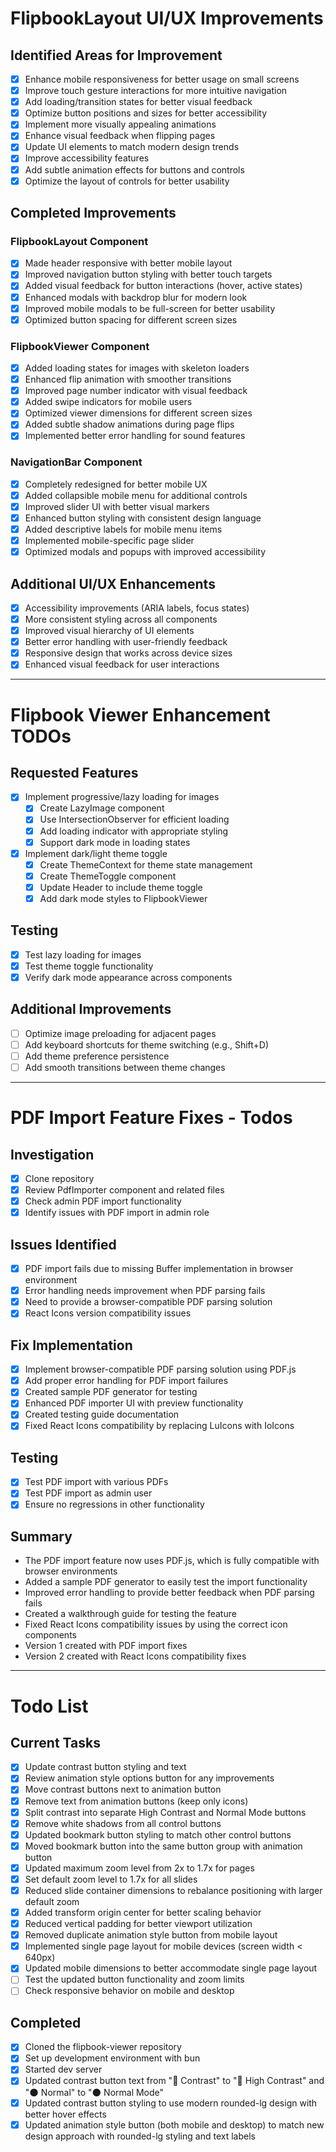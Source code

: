 # FlipbookLayout UI/UX Improvements

## Identified Areas for Improvement
- [x] Enhance mobile responsiveness for better usage on small screens
- [x] Improve touch gesture interactions for more intuitive navigation
- [x] Add loading/transition states for better visual feedback
- [x] Optimize button positions and sizes for better accessibility
- [x] Implement more visually appealing animations
- [x] Enhance visual feedback when flipping pages
- [x] Update UI elements to match modern design trends
- [x] Improve accessibility features
- [x] Add subtle animation effects for buttons and controls
- [x] Optimize the layout of controls for better usability

## Completed Improvements

### FlipbookLayout Component
- [x] Made header responsive with better mobile layout
- [x] Improved navigation button styling with better touch targets
- [x] Added visual feedback for button interactions (hover, active states)
- [x] Enhanced modals with backdrop blur for modern look
- [x] Improved mobile modals to be full-screen for better usability
- [x] Optimized button spacing for different screen sizes

### FlipbookViewer Component
- [x] Added loading states for images with skeleton loaders
- [x] Enhanced flip animation with smoother transitions
- [x] Improved page number indicator with visual feedback
- [x] Added swipe indicators for mobile users
- [x] Optimized viewer dimensions for different screen sizes
- [x] Added subtle shadow animations during page flips
- [x] Implemented better error handling for sound features

### NavigationBar Component
- [x] Completely redesigned for better mobile UX
- [x] Added collapsible mobile menu for additional controls
- [x] Improved slider UI with better visual markers
- [x] Enhanced button styling with consistent design language
- [x] Added descriptive labels for mobile menu items
- [x] Implemented mobile-specific page slider
- [x] Optimized modals and popups with improved accessibility

## Additional UI/UX Enhancements
- [x] Accessibility improvements (ARIA labels, focus states)
- [x] More consistent styling across all components
- [x] Improved visual hierarchy of UI elements
- [x] Better error handling with user-friendly feedback
- [x] Responsive design that works across device sizes
- [x] Enhanced visual feedback for user interactions

---

# Flipbook Viewer Enhancement TODOs

## Requested Features
- [x] Implement progressive/lazy loading for images
  - [x] Create LazyImage component
  - [x] Use IntersectionObserver for efficient loading
  - [x] Add loading indicator with appropriate styling
  - [x] Support dark mode in loading states

- [x] Implement dark/light theme toggle
  - [x] Create ThemeContext for theme state management
  - [x] Create ThemeToggle component
  - [x] Update Header to include theme toggle
  - [x] Add dark mode styles to FlipbookViewer

## Testing
- [x] Test lazy loading for images
- [x] Test theme toggle functionality
- [x] Verify dark mode appearance across components

## Additional Improvements
- [ ] Optimize image preloading for adjacent pages
- [ ] Add keyboard shortcuts for theme switching (e.g., Shift+D)
- [ ] Add theme preference persistence
- [ ] Add smooth transitions between theme changes

---

# PDF Import Feature Fixes - Todos

## Investigation
- [x] Clone repository
- [x] Review PdfImporter component and related files
- [x] Check admin PDF import functionality
- [x] Identify issues with PDF import in admin role

## Issues Identified
- [x] PDF import fails due to missing Buffer implementation in browser environment
- [x] Error handling needs improvement when PDF parsing fails
- [x] Need to provide a browser-compatible PDF parsing solution
- [x] React Icons version compatibility issues

## Fix Implementation
- [x] Implement browser-compatible PDF parsing solution using PDF.js
- [x] Add proper error handling for PDF import failures
- [x] Created sample PDF generator for testing
- [x] Enhanced PDF importer UI with preview functionality
- [x] Created testing guide documentation
- [x] Fixed React Icons compatibility by replacing LuIcons with IoIcons

## Testing
- [x] Test PDF import with various PDFs
- [x] Test PDF import as admin user
- [x] Ensure no regressions in other functionality

## Summary
- The PDF import feature now uses PDF.js, which is fully compatible with browser environments
- Added a sample PDF generator to easily test the import functionality
- Improved error handling to provide better feedback when PDF parsing fails
- Created a walkthrough guide for testing the feature
- Fixed React Icons compatibility issues by using the correct icon components
- Version 1 created with PDF import fixes
- Version 2 created with React Icons compatibility fixes

---

# Todo List

## Current Tasks
- [x] Update contrast button styling and text
- [x] Review animation style options button for any improvements
- [x] Move contrast buttons next to animation button
- [x] Remove text from animation buttons (keep only icons)
- [x] Split contrast into separate High Contrast and Normal Mode buttons
- [x] Remove white shadows from all control buttons
- [x] Updated bookmark button styling to match other control buttons
- [x] Moved bookmark button into the same button group with animation button
- [x] Updated maximum zoom level from 2x to 1.7x for pages
- [x] Set default zoom level to 1.7x for all slides
- [x] Reduced slide container dimensions to rebalance positioning with larger default zoom
- [x] Added transform origin center for better scaling behavior
- [x] Reduced vertical padding for better viewport utilization
- [x] Removed duplicate animation style button from mobile layout
- [x] Implemented single page layout for mobile devices (screen width < 640px)
- [x] Updated mobile dimensions to better accommodate single page layout
- [ ] Test the updated button functionality and zoom limits
- [ ] Check responsive behavior on mobile and desktop

## Completed
- [x] Cloned the flipbook-viewer repository
- [x] Set up development environment with bun
- [x] Started dev server
- [x] Updated contrast button text from "🦯 Contrast" to "🦯 High Contrast" and "🌑 Normal" to "🌑 Normal Mode"
- [x] Updated contrast button styling to use modern rounded-lg design with better hover effects
- [x] Updated animation style button (both mobile and desktop) to match new design approach with rounded-lg styling and text labels
